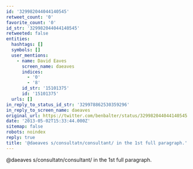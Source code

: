 ```yaml
---
id: '329982044044140545'
retweet_count: '0'
favorite_count: '0'
id_str: '329982044044140545'
retweeted: false
entities:
  hashtags: []
  symbols: []
  user_mentions:
    - name: David Eaves
      screen_name: daeaves
      indices:
        - '0'
        - '8'
      id_str: '15101375'
      id: '15101375'
  urls: []
in_reply_to_status_id_str: '329978862530359296'
in_reply_to_screen_name: daeaves
original_url: https://twitter.com/benbalter/status/329982044044140545
date: '2013-05-02T15:33:44.000Z'
sitemap: false
robots: noindex
reply: true
title: '@daeaves s/consultatn/consultant/ in the 1st full paragraph.'
---
```


@daeaves s/consultatn/consultant/ in the 1st full paragraph.